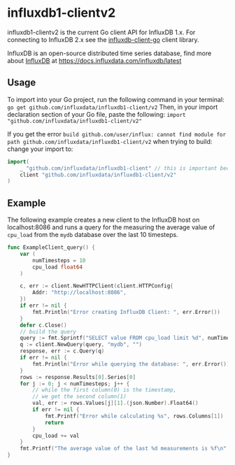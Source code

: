 # influxdb1-clientv2
influxdb1-clientv2 is the current Go client API for InfluxDB 1.x. For connecting to InfluxDB 2.x see the [influxdb-client-go](https://github.com/influxdata/influxdb-client-go) client library.

InfluxDB is an open-source distributed time series database, find more about [InfluxDB](https://www.influxdata.com/time-series-platform/influxdb/) at https://docs.influxdata.com/influxdb/latest

## Usage
To import into your Go project, run the following command in your terminal:
`go get github.com/influxdata/influxdb1-client/v2`
Then, in your import declaration section of your Go file, paste the following:
`import "github.com/influxdata/influxdb1-client/v2"`

If you get the error `build github.com/user/influx: cannot find module for path github.com/influxdata/influxdb1-client/v2` when trying to build:
change your import to:
```go
import(
	_ "github.com/influxdata/influxdb1-client" // this is important because of the bug in go mod
	client "github.com/influxdata/influxdb1-client/v2"
)
```
## Example
The following example creates a new client to the InfluxDB host on localhost:8086 and runs a query for the measuring the average value of `cpu_load` from the `mydb` database over the last 10 timesteps. 
``` go
func ExampleClient_query() {
	var (
		numTimesteps = 10
		cpu_load float64
	)

	c, err := client.NewHTTPClient(client.HTTPConfig{
		Addr: "http://localhost:8086",
	})
	if err != nil {
		fmt.Println("Error creating InfluxDB Client: ", err.Error())
	}
	defer c.Close()
	// build the query
	query := fmt.Sprintf("SELECT value FROM cpu_load limit %d", numTimesteps)
	q := client.NewQuery(query, "mydb", "")
	response, err := c.Query(q)
	if err != nil {
		fmt.Println("Error while querying the database: ", err.Error())
	}
	rows := response.Results[0].Series[0]
	for j := 0; j < numTimesteps; j++ {
		// while the first column(0) is the timestamp,
		// we get the second column(1)
		val, err := rows.Values[j][1].(json.Number).Float64()
		if err != nil {
			fmt.Printf("Error while calculating %s", rows.Columns[1])
			return
		}
		cpu_load += val
	}
	fmt.Printf("The average value of the last %d measurements is %f\n", numTimesteps, cpu_load/float64(numTimesteps))
}
```

